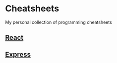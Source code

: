 # Cheatsheets

My personal collection of programming cheatsheets

## [React](React.md)

## [Express](Express.md)
